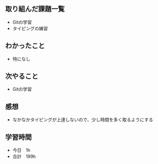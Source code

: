## 取り組んだ課題一覧
- Gitの学習
- タイピングの練習
## わかったこと
- 特になし
## 次やること
-  Gitの学習
## 感想
- なかなかタイピングが上達しないので、少し時間を多く取るようにする
## 学習時間
- 今日　1h
- 合計　199h
